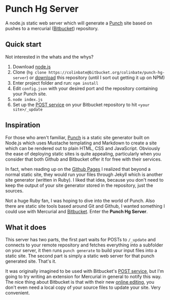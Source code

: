 # Punch Hg Server

A node.js static web server which will generate a [Punch][p] site based on pushes to a
mercurial ([Bitbucket][bb]) repository.

## Quick start

Not interested in the whats and the whys?

1. Download [node.js][dn]
2. Clone (`hg clone https://colinbate@bitbucket.org/colinbate/punch-hg-server`) or [download][dl]
   this repository (until I sort out getting it up on NPM)
3. Enter project folder and run: `npm install`
4. Edit `config.json` with your desired port and the repository containing your Punch site.
5. `node index.js`
6. Set up the [POST service][bp] on your Bitbucket repository to hit `<your site>/_update`

## Inspiration

For those who aren't familiar, [Punch][p] is a static site generator built on Node.js which
uses Mustache templating and Markdown to create a site which can be rendered out to plain HTML,
CSS and JavaScript. Obviously the ease of deploying static sites is quite appealing, particularly
when you consider that both Github and Bitbucket offer it for free with their services.

In fact, when reading up on the [Github Pages][gp] I realized that beyond a normal static site,
they would run your files through Jekyll which is another site generator (written in Ruby). I
liked that idea, because you don't need to keep the output of your site generator stored in
the repository, just the sources.

Not a huge Ruby fan, I was hoping to dive into the world of Punch. Also there are static site
tools based around Git and Github, I wanted something I could use with Mercurial and [Bitbucket][bb].
Enter the **Punch Hg Server**.

## What it does

This server has two parts, the first part waits for POSTs to `/_update` and connects to your remote
repository and fetches everything into a subfolder on your server, it then runs `punch generate`
to build your input files into a static site. The second part is simply a static web server for that
punch generated site. That's it.

It was originally imagined to be used with Bitbucket's [POST service][bp], but I'm going to try
writing an extension for Mercurial in general to notify this way. The nice thing about Bitbucket
is that with their new [online editing][be], you don't even need a local copy of your source files
to update your site. Very convenient.

[p]: http://laktek.github.io/punch/
[bb]: http://bitbucket.org
[be]: http://blog.bitbucket.org/2013/05/14/edit-your-code-in-the-cloud-with-bitbucket/
[gp]: http://pages.github.com/
[dn]: http://nodejs.org/download/
[dl]: https://bitbucket.org/colinbate/punch-hg-server/get/tip.zip
[bp]: https://confluence.atlassian.com/display/BITBUCKET/POST+Service+Management